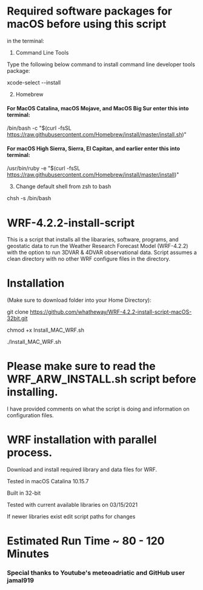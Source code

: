 # Required software packages for macOS before using this script
in the terminal:

1. Command Line Tools

Type the following below command to install command line developer tools package:

xcode-select --install
 
 
 
2. Homebrew

#### For MacOS Catalina, macOS Mojave, and MacOS Big Sur enter this into terminal:

/bin/bash -c "$(curl -fsSL https://raw.githubusercontent.com/Homebrew/install/master/install.sh)"

#### For macOS High Sierra, Sierra, El Capitan, and earlier enter this into terminal:

/usr/bin/ruby -e "$(curl -fsSL https://raw.githubusercontent.com/Homebrew/install/master/install)"
 
 

3. Change default shell from zsh to bash

chsh -s /bin/bash
 
 

# WRF-4.2.2-install-script
This is a script that installs all the libararies, software, programs, and geostatic data to run the Weather Research Forecast Model (WRF-4.2.2) with the option to run 3DVAR & 4DVAR observational data. Script assumes a clean directory with no other WRF configure files in the directory.

# Installation 
(Make sure to download folder into your Home Directory):

git clone https://github.com/whatheway/WRF-4.2.2-install-script-macOS-32bit.git

chmod +x Install_MAC_WRF.sh

./Install_MAC_WRF.sh

# Please make sure to read the WRF_ARW_INSTALL.sh script before installing.  
I have provided comments on what the script is doing and information on configuration files.


# WRF installation with parallel process.

Download and install required library and data files for WRF.

Tested in macOS Catalina 10.15.7

Built in 32-bit

Tested with current available libraries on 03/15/2021

If newer libraries exist edit script paths for changes

# Estimated Run Time ~ 80 - 120 Minutes
### Special thanks to  Youtube's meteoadriatic and GitHub user jamal919
